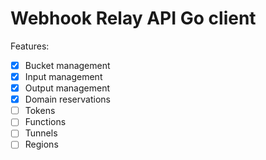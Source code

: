 # Webhook Relay API Go client

Features:
- [x] Bucket management
- [x] Input management
- [x] Output management
- [x] Domain reservations
- [ ] Tokens
- [ ] Functions
- [ ] Tunnels
- [ ] Regions